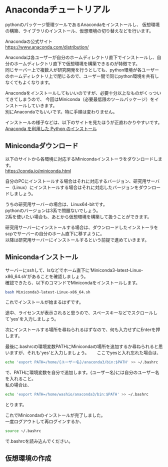 # Anacondaチュートリアル
pythonのパッケージ管理ツールであるAnacondaをインストールし、
仮想環境の構築、ライブラリのインストール、仮想環境の切り替えなどを行います。

Anacondaの公式サイト  
https://www.anaconda.com/distribution/

Anacondaは各ユーザーが自分のホームディレクトリ直下でインストールし、自分のホームディレクトリ直下で仮想環境を構築できるのが特徴です。  
同じサーバー上で複数人が研究開発を行うとしても、python環境が各ユーザーのホームディレクトリ上で閉じるので、ユーザー間で同じpython環境を共有しなくてもよくなります。

Anacondaをインストールしてもいいのですが、必要十分以上なものがくっついてきてしまうので、
今回はMiniconda（必要最低限のツールパッケージ）をインストールしていきます。  
別にAnacondaでもいいです。特に手順は変わりません。

インストールの様子などは、以下のサイトを見たほうが正直わかりやすいです。  
[Anaconda を利用した Python のインストール](http://pythondatascience.plavox.info/pythonのインストール/anaconda-ubuntu-linux)

## Minicondaダウンロード
以下のサイトから各環境に対応するMinicondaインストーラをダウンロードします。  
https://conda.io/miniconda.html

自分のPCにインストールする場合はそれに対応するバージョン、研究用サーバー（Linux）にインストールする場合はそれに対応したバージョンをダウンロードしましょう。  

うちの研究用サーバーの場合は、Linux64-bitです。  
pythonのバージョンは3系で問題ないでしょう。  
2系を使いたい場合も、あとから仮想環境を構築して扱うことができます。

研究用サーバーにインストールする場合は、ダウンロードしたインストーラをscpでサーバーの自分のホーム直下に移すように。  
以降は研究用サーバーにインストールするという前提で進めていきます。

## Minicondaインストール
サーバーにsshして、lsなどでホーム直下に’Miniconda3-latest-Linux-x86_64.sh’があることを確認しましょう。  
確認できたら、以下のコマンドでMinicondaをインストールします。
```bash
bash Miniconda3-latest-Linux-x86_64.sh
```
これでインストールが始まるはずです。

途中、ライセンスが表示されると思うので、スペースキーなどでスクロールして'yes'を入力しましょう。

次にインストールする場所を尋ねられるはずなので、何も入力せずにEnterを押します。

最後に.bashrcの環境変数PATHにMinicondaの場所を追加するか尋ねられると思いますが、それも'yes'と入力しましょう。　　
ここでyesと入れ忘れた場合は、
```bash
echo 'export PATH=/home/{ユーザー名}/anaconda3/bin:$PATH' >> ~/.bashrc
```
で、PATHに環境変数を自分で追加します。{ユーザー名}には自分のユーザー名を入れること。  
私の場合は、
```bash
echo 'export PATH=/home/washio/anaconda3/bin:$PATH' >> ~/.bashrc
```
とります。

これでMinicondaのインストールが完了しました。  
一度ログアウトして再ログインするか、
```bash
source ~/.bashrc
```
で.bashrcを読み込んでください。

## 仮想環境の作成
